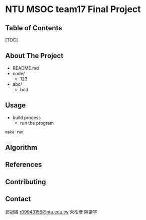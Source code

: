 # NTU MSOC team17 Final Project


Table of Contents
---
[TOC]


About The Project
---
 - README.md
 - code/
   - 123
 - abc/
   - bcd

Usage
---
 - build process
   - run the program
```
make run
```

Algorithm
---

References
---

Contributing
---

Contact
---
郭冠緯 r09943156@ntu.edu.tw
朱柏彥
陳帝宇